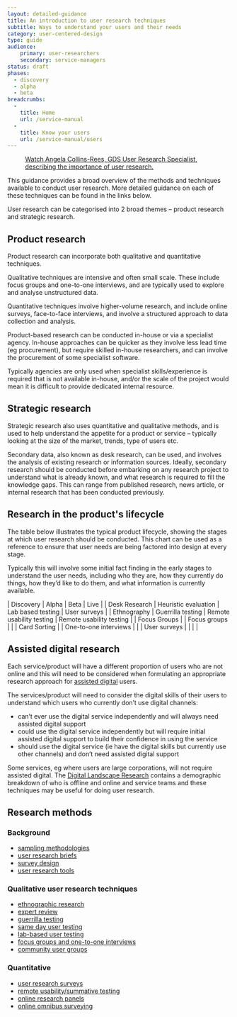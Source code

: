 ```yaml
---
layout: detailed-guidance
title: An introduction to user research techniques
subtitle: Ways to understand your users and their needs
category: user-centered-design
type: guide
audience:
    primary: user-researchers
    secondary: service-managers
status: draft
phases:
  - discovery
  - alpha
  - beta
breadcrumbs:
  -
    title: Home
    url: /service-manual
  -
    title: Know your users
    url: /service-manual/users
---
```


<figure class="media-player-wrapper video"><a href="https://www.youtube.com/watch?v=1hbnPCdM4ls">Watch Angela Collins-Rees, GDS User Research Specialist, describing the importance of user research.</a></figure>

This guidance provides a broad overview of the methods and techniques available to conduct user research. More detailed guidance on each of these techniques can be found in the links below.

User research can be categorised into 2 broad themes – product research and strategic research.

## Product research

Product research can incorporate both qualitative and quantitative techniques.

Qualitative techniques are intensive and often small scale. These include focus groups and one-to-one interviews, and are typically used to explore and analyse unstructured data.

Quantitative techniques involve higher-volume research, and include online surveys, face-to-face interviews, and involve a structured approach to data collection and analysis.

Product-based research can be conducted in-house or via a specialist agency. In-house approaches can be quicker as they involve less lead time (eg procurement), but require skilled in-house researchers, and can involve the procurement of some specialist software. 

Typically agencies are only used when specialist skills/experience is required that is not available in-house, and/or the scale of the project would mean it is difficult to provide dedicated internal resource.

## Strategic research

Strategic research also uses quantitative and qualitative methods, and is used to help understand the appetite for a product or service – typically looking at the size of the market, trends, type of users etc.

Secondary data, also known as desk research, can be used, and involves the analysis of existing research or information sources. Ideally, secondary research should be conducted before embarking on any research project to understand what is already known, and what research is required to fill the knowledge gaps. This can range from published research, news article, or internal research that has been conducted previously.

## Research in the product's lifecycle

The table below illustrates the typical product lifecycle, showing the stages at which user research should be conducted. This chart can be used as a reference to ensure that user needs are being factored into design at every stage.

Typically this will involve some initial fact finding in the early stages to understand the user needs, including who they are, how they currently do things, how they’d like to do them, and what information is currently available.

| Discovery | Alpha | Beta | Live |
| Desk Research | Heuristic evaluation | Lab based testing | User surveys |
| Ethnography | Guerrilla testing | Remote usability testing | Remote usability testing |
| Focus Groups | | Focus groups | |
| Card Sorting | | One-to-one interviews | |
| User surveys | | | |

## Assisted digital research
Each service/product will have a different proportion of users who are not online and this will need to be considered when formulating an appropriate research approach for [assisted digital](/service-manual/assisted-digital) users.

The services/product will need to consider the digital skills of their users to understand which users who currently don’t use digital channels:

* can’t ever use the digital service independently and will always need assisted digital support
* could use the digital service independently but will require initial assisted digital support to build their confidence in using the service
* should use the digital service (ie have the digital skills but currently use other channels) and don’t need assisted digital support

Some services, eg where users are large corporations, will not require assisted digital. The [Digital Landscape Research](http://publications.cabinetoffice.gov.uk/digital/research/) contains a demographic breakdown of who is offline and online and service teams and these techniques may be useful for doing user research.

## Research methods

### Background

* [sampling methodologies](/service-manual/user-centered-design/user-research/sampling-methodologies.html)
* [user research briefs](/service-manual/user-centered-design/user-research/user-research-briefs.html)
* [survey design](/service-manual/user-centered-design/user-research/survey-design.html)
* [user research tools](/service-manual/user-centered-design/user-research/user-research-tools.html)

### Qualitative user research techniques

* [ethnographic research](/service-manual/user-centered-design/user-research/ethnographic-research.html)
* [expert review](/service-manual/user-centered-design/user-research/expert-review.html)
* [guerrilla testing](/service-manual/user-centered-design/user-research/guerrilla-testing.html)
* [same day user testing](/service-manual/user-centered-design/user-research/same-day-user-testing.html)
* [lab-based user testing](/service-manual/user-centered-design/user-research/lab-based-user-testing.html)
* [focus groups and one-to-one interviews](/service-manual/user-centered-design/user-research/focus-groups-mini-groups-interviews.html)
* [community user groups](/service-manual/user-centered-design/user-research/community-user-groups.html)

### Quantitative

* [user research surveys](/service-manual/user-centered-design/user-research/user-research-surveys.html)
* [remote usability/summative testing](/service-manual/user-centered-design/user-research/remote-usability.html)
* [online research panels](/service-manual/user-centered-design/user-research/online-research-panels.html)
* [online omnibus surveying](/service-manual/user-centered-design/user-research/online-omnibus-survey.html)
